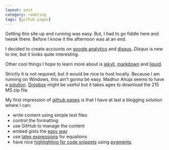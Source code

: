 ```yaml
---
layout: post
category: rambling
tags: [github pages]
---
```

Getting this site up and running was easy. But, I had to go fiddle here and tweak there. Before I know it the afternoon was at an end. 


I decided to create accounts on [google analytics](http://www.google.com/analytics/) and [disqus](http://codespear.disqus.com/).  _Disqus_ is new to me, but it looks quite interesting.  

Other cool things I hope to learn more about is [jekyll](http://jekyllrb.com/), [markdown](http://daringfireball.net/projects/markdown/) and [liquid](http://liquidmarkup.org/).

Strictly it is not required, but it would be nice to host locally. Because I am running on Windows, this ain't gonna be easy. Madhur Ahuja seems to have a [solution](http://www.madhur.co.in/blog/2013/07/20/buildportablejekyll.html). [Dropbox](https://www.dropbox.com/) might be useful but it takes ages to download the 215 MS zip file.

My first impression of [github pages](http://pages.github.com/) is that I have at last a blogging solution where I can:
 * write content using simple text files  
 * control the formatting
 * use GitHub to manage the content 
 * embed gists the [easy way](https://gist.github.com/benbalter/5555251)
 * use [latex expressions](http://christopherpoole.github.io/using-mathjax-on-github-pages) for equations
 * have nice [highlighting for code snippets](http://jekyllrb.com/docs/templates/) using [pygments](http://pygments.org).